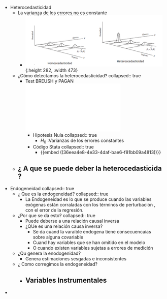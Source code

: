 - Heterocedasticidad
	- La varianza de los errores no es constante
		- ![image.png](../assets/image_1639184149358_0.png){:height 282, :width 473}
	- ¿Cómo detectamos la heterocedasticidad?
	  collapsed:: true
		- Test BREUSH y PAGAN ![📑](../assets/2.2_Expo-Test_Heterocedasticidad_1639184490259_0.pdf)
			- Hipotesis Nula
			  collapsed:: true
				- $H_0$ :Varianzas de los errores constantes
			- Código Stata
			  collapsed:: true
				- {{embed ((36eea4e8-4e33-4daf-bae6-f81bb09a4813))}}
	- ¿ A que se puede deber la heterocedasticida ?
		-
- Endogeneidad
  collapsed:: true
	- ¿ Que es la endogeneidad?
	  collapsed:: true
		- La Endogeneidad es lo que se produce cuando las variables exógenas están corraladas con los términos de perturbación , con el error de la regresión.
	- ¿Por que se da esto?
	  collapsed:: true
		- Puede deberse a una relación causal inversa
		- ¿QUe es una relación causa inversa?
			- Se da cuand la varaible endogena tiene consecuencaias sobre alguna covariable
			- Cuand hay variables que se han omitido en el modelo
			- O cuando existen variables sujetas a errores de medición
	- ¿Qu genera la enodogenidad?
		- Genera estimaciones sesgadas e inconsistentes
	- ¿ Como corregimos la endogeneidad?
		- Variables Instrumentales
			-
-